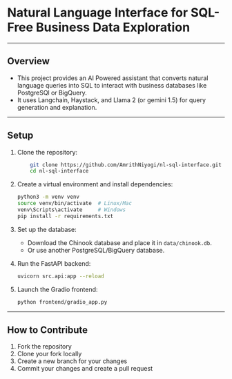 # Natural Language Interface for SQL-Free Business Data Exploration

---

## Overview
- This project provides an AI Powered assistant that converts natural language queries into SQL to interact with business databases like PostgreSQl or BigQuery.
- It uses Langchain, Haystack, and Llama 2 (or gemini 1.5) for query generation and explanation.

---

## Setup
1. Clone the repository:
    ```bash
        git clone https://github.com/AmrithNiyogi/nl-sql-interface.git
        cd nl-sql-interface
    ```
2. Create a virtual environment and install dependencies:
    ```bash
    python3 -m venv venv
    source venv/bin/activate  # Linux/Mac
    venv\Scripts\activate     # Windows
    pip install -r requirements.txt
    ```
3. Set up the database:
   - Download the Chinook database and place it in `data/chinook.db`.
   - Or use another PostgreSQL/BigQuery database.

4. Run the FastAPI backend:
    ```bash
    uvicorn src.api:app --reload
    ```
   
5. Launch the Gradio frontend:
    ```bash
    python frontend/gradio_app.py
    ```

---

## How to Contribute
1. Fork the repository
2. Clone your fork locally
3. Create a new branch for your changes
4. Commit your changes and create a pull request